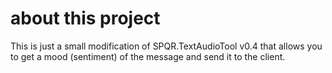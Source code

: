 # about this project
This is just a small modification of SPQR.TextAudioTool v0.4 that allows you to get a mood (sentiment) of the message and send it to the client.
